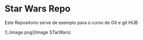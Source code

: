 # Star Wars Repo

Este Repositorio serve de exemplo para o curso de GIt e git HUB

![./image.png](Image STarWars)
